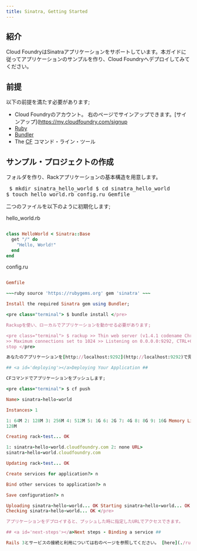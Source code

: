 ```yaml
---
title: Sinatra, Getting Started
---
```


## <a id='intro'></a>紹介 ##

Cloud FoundryはSinatraアプリケーションをサポートしています。本ガイドに従ってアプリケーションのサンプルを作り、Cloud
Foundryへデプロイしてみてください。

## <a id='prerequisites'></a>前提 ##

以下の前提を満たす必要があります;

* Cloud Foundryのアカウント。
  右のページでサインアップできます。[サインアップ](https://my.cloudfoundry.com/signup
* [Ruby](http://www.ruby-lang.org/en/)
* [Bundler](http://gembundler.com/)
* The [CF](../../managing-apps/) コマンド・ライン・ツール

## <a id='sample-project'></a>サンプル・プロジェクトの作成 ##

フォルダを作り、Rackアプリケーションの基本構造を用意します。

<pre class="terminal"> $ mkdir sinatra_hello_world $ cd sinatra_hello_world
$ touch hello_world.rb config.ru Gemfile </pre>

二つのファイルを以下のように初期化します;

hello_world.rb

~~~ruby require 'sinatra/base'

class HelloWorld < Sinatra::Base
  get "/" do
    "Hello, World!"
  end
end
~~~

config.ru

~~~ruby require './hello_world' run HelloWorld.new ~~~

Gemfile

~~~ruby source 'https://rubygems.org' gem 'sinatra' ~~~

Install the required Sinatra gem using Bundler;

<pre class="terminal"> $ bundle install </pre>

Rackupを使い、ローカルでアプリケーションを動かせる必要があります;

<pre class="terminal"> $ rackup >> Thin web server (v1.4.1 codename Chromeo)
>> Maximum connections set to 1024 >> Listening on 0.0.0.0:9292, CTRL+C to
stop </pre>

あなたのアプリケーションを[http://localhost:9292](http://localhost:9292)で見てみます。

## <a id='deploying'></a>Deploying Your Application ##

CFコマンドでアプリケーションをプッシュします;

<pre class="terminal"> $ cf push

Name> sinatra-hello-world

Instances> 1

1: 64M 2: 128M 3: 256M 4: 512M 5: 1G 6: 2G 7: 4G 8: 8G 9: 16G Memory Limit>
128M

Creating rack-test... OK

1: sinatra-hello-world.cloudfoundry.com 2: none URL>
sinatra-hello-world.cloudfoundry.com

Updating rack-test... OK

Create services for application?> n

Bind other services to application?> n

Save configuration?> n

Uploading sinatra-hello-world... OK Starting sinatra-hello-world... OK
Checking sinatra-hello-world... OK </pre>

アプリケーションをデプロイすると、プッシュした時に指定したURLでアクセスできます。

## <a id='next-steps'></a>Next steps - Binding a service ##

Rails 3とサービスの接続と利用については右のページを参照してください。 [here](./ruby-service-bindings.html)
